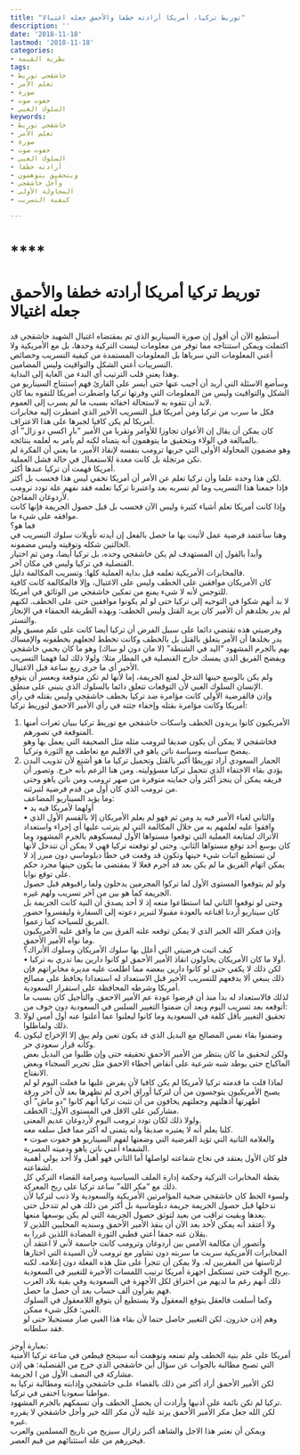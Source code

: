 ```yaml
---
title: "توريط تركيا، أمريكا أرادته خطفا والأحمق جعله اغتيالا"
description: ''
date: '2018-11-18'
lastmod: '2018-11-18'
categories:
- نظرية القيمة
tags:
- خاشقجي توريط
- تعلم الأمر
- صورة
- خفوت صوت
- السلوك الغبي
keywords:
- خاشقجي توريط
- تعلم الأمر
- صورة
- خفوت صوت
- السلوك الغبي
- أرادته خطفا
- وبتحقيق يتوهمون
- وأجل خاشقجي
- المحاولة الأولى
- كيفية التسريب

---
```

# ****

# **توريط تركيا أمريكا أرادته خطفا والأحمق جعله اغتيالا**

أستطيع الآن أن أقول إن صورة السيناريو الذي تم بمقتضاه اغتيال الشهيد خاشقجي قد اكتملت ويمكن استنتاجه مما توفر من معلومات ليست التركية وحدها، بل مع الأمريكية ولا أعني المعلومات التي سرباها بل المعلومات المستمدة من كيفية التسريب وخصائص التسريبات أعني الشكل والتواقيت وليس المضامين.  
وهذا يعني قلب الترتيب أي البدء من الغاية إلى البداية.   
وسأضع الاسئلة التي أريد أن أجيب عنها حتى أيسر على القارئ فهم استنتاج السيناريو من الشكل والتواقيت وليس من المعلومات التي وفرتها تركيا واضطرت أمريكا للتفوه بما كان لابد أن تتفوه به لاستحالة اخفائه بسبب ما لم يسرب إلى العموم.  
فكل ما سرب من تركيا ومن أمريكا قبل التسريب الأخير الذي اضطرت إليه مخابرات أمريكا لم يكن كافيا لجبرها على هذا الاعتراف.   
كان يمكن أن يقال إن الأعوان تجاوزا للأوامر وتقربا من الأمير “بار اكسي دو زال” أي بالمبالغة في الولاء وبتحقيق ما يتوهمون أنه يتمناه لكنه لم يأمر به لعلمه بنتائجه.   
وهو مضمون المحاولة الأولى التي جربها ترومب بنفسه لإنقاذ الأمير، ما يعني أن الفكرة لم تكن مرتجلة بل كانت معدة للاستعمال في حالة فشل العملية.   
أمريكا فهمت أن تركيا عندها أكثر.  
لكن هذا وحده علما وأن تركيا تعلم عن الأمر أن أمريكا تخفي ليس هذا فحسب بل أكثر.   
فإذا جمعنا هذا التسريب وما لم تسربه بعد واعتبرنا تركيا تعلمه فقد نفهم علة تودد ترومب لأردوغان المفاجئ.   
وإذا كانت أمريكا تعلم أشياء كثيرة وليس الآن فحسب بل قبل حصول الجريمة فإنها كانت موافقه على شيء ما.  
فما هو؟   
وهنا سأعتمد فرضية عمل لأثبت بها ما حصل بالفعل إن أيدته تأويلات سلوك التسريب في الحالتين شكله وتوقيته وليس مضمونه.   
وأبدأ بالقول إن المستهدف لم يكن خاشقجي وحده، بل تركيا أيضا، ومن ثم اختيار القنصلية في تركيا وليس في مكان آخر.   
فالمخابرات الأمريكية تعلمه قبل بداية العملية كلها: وتسريب المكالمة دليل.   
كان الأمريكان موافقين على الخطف وليس على الاغتيال، وإلا فالمكالمة كانت كافية للتوجس لأنه لا شيء يمنع من تمكين خاشقجي من الوثائق في أمريكا.   
لا بد أنهم شكوا في التوجيه إلى تركيا حتى لو لم يكونوا موافقين حتى على الخطف. لكنهم لم يدر بخلدهم أن الأمير كان يريد القتل وليس الخطف: وبهذه الطريقة الحمقاء في الإنجاز والتستر.  
وفرضيتي هذه تقتضي دائما على سبيل الفرض أن تركيا أيضا كانت على علم مسبق ولم يدر بخلدها أن الأمر يتعلق بالقتل بل بالخطف وكانت تخطط لجعلهم يخطفونه والإمساك بهم بالجرم المشهود “اليد في الشنطة” (لا مان دون لو ساك) وهو ما كان يحمي خاشقجي ويفضح الفريق الذي يمسك خارج القنصلية في المطار مثلا: ولولا ذلك لما فهمنا التسريب الأخير أي ما جرى ربع ساعة قبل الاغتيال.  
ولم يكن بالوسع حينها التدخل لمنع الجريمة، إما لأنها لم تكن متوقعة ويعسر أن يتوقع الإنسان السلوك الغبي لأن التوقعات تتعلق دائما بالسلوك الذي ينبني على منطق.   
وإذن فالفرضية الأولى كانت مؤامرة ضد تركيا بخطف خاشقجي وليس بقتله في رأي أمريكا وكانت مؤامرة بقتله وإخفاء جثته في رأي الأمير الاحمق لتوريط تركيا:  
1. الأمريكيون كانوا يريدون الخطف واسكات خاشقجي مع توريط تركيا ببيان ثغرات أمنها المتوقعة في تصورهم.  
فخاشقجي لا يمكن أن يكون صديقا لترومب مثله مثل الصحيفة التي يعمل بها وهو يفضح سياسته وسياسة ناتن ياهو في الاقليم مع تعاطف مع الثورة وتركيا.  
2. الحمار السعودي أراد توريطا أكبر بالقتل وتحميل تركيا ما هو أشنع لأن تذويب البدن يؤدي بقاء الاختفاء الذي تتحمل تركيا مسؤوليته. ومن هنا الزعم بأنه خرج. وتصور أن فريقه يمكن أن ينجز أكثر وأن حمايته متوفرة من صهر ترومب ومن ناتن ياهو وحتى من ترومب الذي كان أول من قدم فرضية لتبرئته.  
وما يؤيد السيناريو المضاعف:   
• أولهما لأمريكا فيه يد   
• والثاني لغباء الأمير فيه يد ومن ثم فهو لم يعلم الأمريكان إلا بالقسم الأول الذي وافقوا عليه لعلمهم به من خلال المكالمة التي لم يترتب عليها أي إجراء واستعداد الأتراك لمتابعة العملية التي توقعوا مستواها الأول ليمسكوهم بالجرم المشهود وما كان بوسع أحد توقع مستواها الثاني. وحتى لو توقعته تركيا فهي لا يمكن أن تتدخل لأنها لن تستطيع اثبات شيء حينها وتكون قد وقعت في خطأ دبلوماسي دون مبرر إذ لا يمكن اتهام الفريق ما لم يكن بعد قد أجرم فعلا لا بمقتضى ما يكون حينها مجرد حكم على توقع نوايا.  
ولو لم يتوقعوا المستوى الأول لما تركوا المجرمين يدخلون ولما راقبوهم قبل حصول الجريمة كما هو بين من آخر تسريب ولهم غيره.   
وحتى لو توقعوا الثاني لما استطاعوا منعه إذ لا أحد يصدق أن النية كانت الجريمة بل كان سيناريو أردنا اقناعه بالعودة مقبولا لتبرير دعوته إلى السفارة وليفسروا حضور الفريق للسياحة كما زعموا.   
وإذن فمكر الله الخير الذي لا يمكن توقعه علته الفرق بين ما وافق عليه الأمريكيون وما نواه الأمير الأحمق.  
كيف اثبت فرضيتي التي أعلل بها سلوك الأمريكان وسلوك الأتراك؟  
• أولا ما كان الأمريكان يحاولون انقاذ الأمير الأحمق لو كانوا دارين بما تدري به تركيا.   
لكن ذلك لا يكفي حتى لو كانوا دارين ببعضه مما اطلعت عليه مديرة مخابراتهم فإن ذلك ينبغي ألا يدفعهم للتسريب الأخير قبل الاستعداد له استعدادا يحافظ على مصالح أمريكا وشرطه المحافظة على استقرار السعودية.  
لذلك فالاستعداد له بدأ منذ أن فرضوا عودة عم الأمير الاحمق. والتأجيل كان بسبب ما أتوقعه بعد تسريب اليوم وبعد أن ضمنوا التغيير السلس في السعودية دون خوف من:  
1. تحقيق التغيير بأقل كلفة في السعودية وما كانوا ليعلنوا عما أعلنوا عنه أول أمس لولا ذلك ولماطلوا.  
2. وضمنوا بقاء نفس المصالح مع البديل الذي قد يكون تعين ولم يبق إلا الإخراج ليكون وكأنه قرار سعودي حر.   
ولكن لتحقيق ما كان ينتظر من الأمير الأحمق تحقيقه حتى وإن طلبوا من البديل بعض الماكياج حتى يوطد شبه شرعية على أنقاض أخطاء الاحمق مثل تحرير السجناء وبعض الانفتاح.  
لماذا قلت ما قدمته تركيا لأمريكا لم يكن كافيا لأن يفرض عليها ما فعلت اليوم لو لم يصبح الأمريكيون يتوجسون من أن لتركيا أوراق أخرى لم تظهرها بعد لأن آخر ورقة اظهرتها أذهلتهم وجعلتهم يخافون من أن تثبت تركيا أنهم كانوا “دو ماش” أي مشاركين على الاقل في المستوى الأول: الخطف.  
ولولا ذلك لكان تودد ترومب اليوم لأردوغان عديم المعنى.   
كلنا يعلم أنه لا يعتبره صديقا وأنه يتمنى له أكثر مما فعل سلفه معه.   
• والعلامة الثانية التي تؤيد الفرضية التي وضعتها لفهم السيناريو هو خفوت صوت الشفعاء أعني ناتن ياهو ودميته المصرية.   
فلو كان الأول يعتقد في نجاح شفاعته لواصلها أما الثاني فهو أهبل ولا أحد يولي أهمية لشفاعته.  
يقظة المخابرات التركية وحكمة إدارة الملف السياسية وصرامة القضاء التركي كل ذلك مع “مكر الله” ساعد تركيا على ربح المعركة.   
ولسوء الحظ كان خاشقجي ضحية المؤامرتين الأمريكية والسعودية ولا ذنب لتركيا لأن تدخلها قبل حصول الجريمة جريمة دبلوماسية بل أكثر من ذلك هي لم تتدخل حتى بعدها وبقيت تراقب من بعيد لتوثق حصول الجريمة التي لم يكن بوسعها منعها.  
ولا أعتقد أنه يمكن لأحد بعد الآن أن ينقذ الأمير الأحمق وسنديه المحليين اللذين لا يقلان عنه حمقا أعني قطبي الثورة المضادة اللذين غررا به.  
وأتصور أن مكالمة الأمس بين أردوغان وترومب كانت حاسمة لأني لا اعتقد أن المخابرات الأمريكية سربت ما سربته دون تشاور مع ترومب لأن السيدة التي اختارها لرئاستها من المقربين له. ولا يمكن أن تتجرأ على مثل هذه الفعلة دون إعلامه. لكنه يربح الوقت حتى تستكمل اجهزة أمريكا ترتيب اللمسات الأخيرة للتغيير في السعودية.  
ذلك أنهم رغم ما لديهم من اختراق لكل الأجهزة في السعودية وفي بقية بلاد العرب فهم يقرأون ألف حساب بعد أن حصل ما حصل.   
وكما أسلفت فالعقل يتوقع المعقول ولا يستطيع أن يتوقع اللامعقول في السلوك الغبي: فكل شيء ممكن.   
وهم إذن حذرون. لكن التغيير حاصل حتما لأن بقاء هذا الغبي صار مستحيلا حتى لو فقد سلطانه.

بعبارة أوجز:   
أمريكا على علم بنية الخطف ولم تمنعه وتوهمت أنه سينجح فيطعن في مناعة تركيا الأمنية التي تصبح مطالبة بالجواب عن سؤال أين خاشقجي الذي خرج من القنصلية: هي إذن مشاركة في النصف الأول من ا لجريمة.   
لكن الأمير الأحمق أراد أكثر من ذلك بالقضاء علـى خاشقجي وإذابته ومطالبة تركيا به مواطنا سعوديا اختفى في تركيا.  
تركيا لم تكن نائمة على أذنيها وأرادت أن يحصل الخطف وأن تسمكهم بالجرم المشهود.   
لكن الله جعل مكر الأمير الأحمق يرتد عليه لأن مكر الله خير وأجل خاشقجي لا يقرره غيره.   
ويمكن أن نعتبر هذا الاجل والشاهد أكبر زلزال سيزيح من تاريخ المسلمين والعرب فيحررهم من علة استثنائهم من قيم العصر.

###